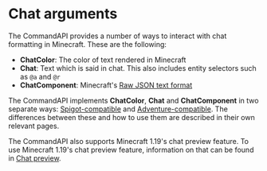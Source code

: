 # Chat arguments

The CommandAPI provides a number of ways to interact with chat formatting in Minecraft. These are the following:

- **ChatColor**: The color of text rendered in Minecraft
- **Chat**: Text which is said in chat. This also includes entity selectors such as `@a` and `@r`
- **ChatComponent**: Minecraft's [Raw JSON text format](https://minecraft.wiki/w/Raw_JSON_text_format)

The CommandAPI implements **ChatColor**, **Chat** and **ChatComponent** in two separate ways: [Spigot-compatible](./argument_chat_spigot.md) and [Adventure-compatible](./argument_chat_adventure.md). The differences between these and how to use them are described in their own relevant pages.

The CommandAPI also supports Minecraft 1.19's chat preview feature. To use Minecraft 1.19's chat preview feature, information on that can be found in [Chat preview](./chatpreview.md).
